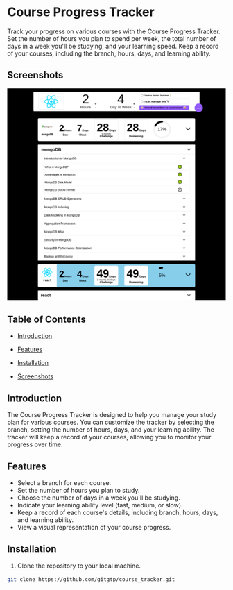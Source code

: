 # Course Progress Tracker

Track your progress on various courses with the Course Progress Tracker. Set the number of hours you plan to spend per week, the total number of days in a week you'll be studying, and your learning speed. Keep a record of your courses, including the branch, hours, days, and learning ability.

## Screenshots
![Screenshot 1](src/assets/app_preview.png)



## Table of Contents

- [Introduction](#introduction)
- [Features](#features)
- [Installation](#installation)

- [Screenshots](#screenshots)



## Introduction

The Course Progress Tracker is designed to help you manage your study plan for various courses. You can customize the tracker by selecting the branch, setting the number of hours, days, and your learning ability. The tracker will keep a record of your courses, allowing you to monitor your progress over time.

## Features

- Select a branch for each course.
- Set the number of hours you plan to study.
- Choose the number of days in a week you'll be studying.
- Indicate your learning ability level (fast, medium, or slow).
- Keep a record of each course's details, including branch, hours, days, and learning ability.
- View a visual representation of your course progress.

## Installation

1. Clone the repository to your local machine.

```bash
git clone https://github.com/gitgtp/course_tracker.git


